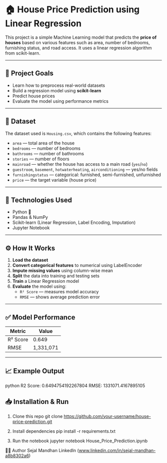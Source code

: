 # 🏠 House Price Prediction using Linear Regression

This project is a simple Machine Learning model that predicts the **price of houses** based on various features such as area, number of bedrooms, furnishing status, and road access. It uses a linear regression algorithm from scikit-learn.

---

## 📌 Project Goals

- Learn how to preprocess real-world datasets
- Build a regression model using **scikit-learn**
- Predict house prices
- Evaluate the model using performance metrics

---

## 📂 Dataset

The dataset used is `Housing.csv`, which contains the following features:

- `area` — total area of the house
- `bedrooms` — number of bedrooms
- `bathrooms` — number of bathrooms
- `stories` — number of floors
- `mainroad` — whether the house has access to a main road (`yes`/`no`)
- `guestroom`, `basement`, `hotwaterheating`, `airconditioning` — yes/no fields
- `furnishingstatus` — categorical: furnished, semi-furnished, unfurnished
- `price` — the target variable (house price)

---

## 🧪 Technologies Used

- Python 🐍
- Pandas & NumPy
- Scikit-learn (Linear Regression, Label Encoding, Imputation)
- Jupyter Notebook

---

## ⚙️ How It Works

1. **Load the dataset**
2. **Convert categorical features** to numerical using LabelEncoder
3. **Impute missing values** using column-wise mean
4. **Split** the data into training and testing sets
5. **Train** a Linear Regression model
6. **Evaluate** the model using:
   - `R² Score` — measures model accuracy
   - `RMSE` — shows average prediction error

---

## ✅ Model Performance

| Metric       | Value           |
|--------------|-----------------|
| R² Score     | 0.649           |
| RMSE         | 1,331,071       |

---

## 📈 Example Output

python
R2 Score: 0.6494754192267804
RMSE: 1331071.4167895105


## 📥 Installation & Run


1. Clone this repo
git clone https://github.com/your-username/house-price-prediction.git

2. Install dependencies
pip install -r requirements.txt

3. Run the notebook
jupyter notebook House_Price_Prediction.ipynb

🙋‍♀️ Author
Sejal Mandhan
LinkedIn (www.linkedin.com/in/sejal-mandhan-a8b8302a6)


